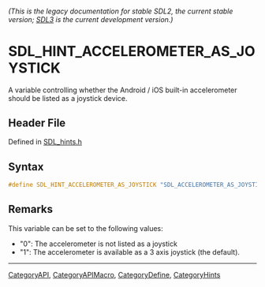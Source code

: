 ###### (This is the legacy documentation for stable SDL2, the current stable version; [SDL3](https://wiki.libsdl.org/SDL3/) is the current development version.)
# SDL_HINT_ACCELEROMETER_AS_JOYSTICK

A variable controlling whether the Android / iOS built-in accelerometer should be listed as a joystick device.

## Header File

Defined in [SDL_hints.h](https://github.com/libsdl-org/SDL/blob/SDL2/include/SDL_hints.h)

## Syntax

```c
#define SDL_HINT_ACCELEROMETER_AS_JOYSTICK "SDL_ACCELEROMETER_AS_JOYSTICK"
```

## Remarks

This variable can be set to the following values:

- "0": The accelerometer is not listed as a joystick
- "1": The accelerometer is available as a 3 axis joystick (the default).

----
[CategoryAPI](CategoryAPI), [CategoryAPIMacro](CategoryAPIMacro), [CategoryDefine](CategoryDefine), [CategoryHints](CategoryHints)



